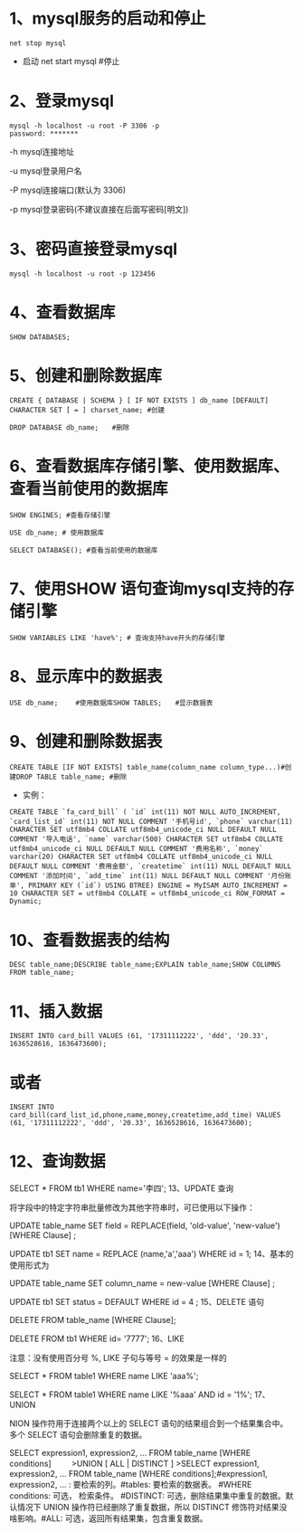 # 1、mysql服务的启动和停止
```mysql
net stop mysql
```
* 启动 net start mysql #停止
# 2、登录mysql
```mysql
mysql -h localhost -u root -P 3306 -p
password: *******
```
-h mysql连接地址

-u mysql登录用户名

-P mysql连接端口(默认为 3306)

-p mysql登录密码(不建议直接在后面写密码[明文])

# 3、密码直接登录mysql
```mysql
mysql -h localhost -u root -p 123456
```
# 4、查看数据库

```mysql
SHOW DATABASES;
```

# 5、创建和删除数据库
```mysql
CREATE { DATABASE | SCHEMA } [ IF NOT EXISTS ] db_name [DEFAULT] CHARACTER SET [ = ] charset_name; #创建

DROP DATABASE db_name;　　#删除
```

# 6、查看数据库存储引擎、使用数据库、查看当前使用的数据库
```mysql
SHOW ENGINES; #查看存储引擎

USE db_name; # 使用数据库

SELECT DATABASE(); #查看当前使用的数据库
```

# 7、使用SHOW 语句查询mysql支持的存储引擎

```mysql
SHOW VARIABLES LIKE 'have%'; # 查询支持have开头的存储引擎
```

# 8、显示库中的数据表
```mysql
USE db_name; 　　#使用数据库SHOW TABLES;　　#显示数据表
```

# 9、创建和删除数据表
```mysql
CREATE TABLE [IF NOT EXISTS] table_name(column_name column_type...)#创建DROP TABLE table_name; #删除
```
- 实例：

```mysql
CREATE TABLE `fa_card_bill` ( `id` int(11) NOT NULL AUTO_INCREMENT, `card_list_id` int(11) NOT NULL COMMENT '手机号id', `phone` varchar(11) CHARACTER SET utf8mb4 COLLATE utf8mb4_unicode_ci NULL DEFAULT NULL COMMENT '导入电话', `name` varchar(500) CHARACTER SET utf8mb4 COLLATE utf8mb4_unicode_ci NULL DEFAULT NULL COMMENT '费用名称', `money` varchar(20) CHARACTER SET utf8mb4 COLLATE utf8mb4_unicode_ci NULL DEFAULT NULL COMMENT '费用金额', `createtime` int(11) NULL DEFAULT NULL COMMENT '添加时间', `add_time` int(11) NULL DEFAULT NULL COMMENT '月份账单', PRIMARY KEY (`id`) USING BTREE) ENGINE = MyISAM AUTO_INCREMENT = 10 CHARACTER SET = utf8mb4 COLLATE = utf8mb4_unicode_ci ROW_FORMAT = Dynamic;
```

# 10、查看数据表的结构

```mysql
DESC table_name;DESCRIBE table_name;EXPLAIN table_name;SHOW COLUMNS FROM table_name;
```

# 11、插入数据

```mysql
INSERT INTO card_bill VALUES (61, '17311112222', 'ddd', '20.33', 1636528616, 1636473600);
```
# 或者
```mysql
INSERT INTO card_bill(card_list_id,phone,name,money,createtime,add_time) VALUES (61, '17311112222', 'ddd', '20.33', 1636528616, 1636473600);
```

  # 12、查询数据



SELECT * FROM tb1 WHERE name='李四';
13、UPDATE 查询

将字段中的特定字符串批量修改为其他字符串时，可已使用以下操作：









UPDATE table_name SET field = REPLACE(field, 'old-value', 'new-value') [WHERE Clause] ;

UPDATE tb1 SET name = REPLACE (name,'a','aaa') WHERE id = 1;
14、基本的使用形式为









UPDATE table_name SET column_name = new-value [WHERE Clause] ;

UPDATE tb1 SET status = DEFAULT WHERE id = 4 ;
15、DELETE 语句









DELETE FROM table_name [WHERE Clause];

DELETE FROM tb1 WHERE id= '7777';
16、LIKE

注意：没有使用百分号 %, LIKE 子句与等号 = 的效果是一样的









SELECT * FROM table1 WHERE name LIKE 'aaa%';

SELECT * FROM table1 WHERE name LIKE '%aaa' AND id = '1%';
17、UNION

NION 操作符用于连接两个以上的 SELECT 语句的结果组合到一个结果集合中。多个 SELECT 语句会删除重复的数据。





















SELECT expression1, expression2, ... FROM table_name [WHERE conditions] 　　 >UNION [ ALL | DISTINCT ] >SELECT expression1, expression2, ... FROM table_name [WHERE conditions];#expression1, expression2, ... : 要检索的列。#tables: 要检索的数据表。
#WHERE conditions: 可选， 检索条件。
#DISTINCT: 可选，删除结果集中重复的数据。默认情况下 UNION 操作符已经删除了重复数据，所以 DISTINCT 修饰符对结果没啥影响。#ALL: 可选，返回所有结果集，包含重复数据。